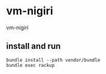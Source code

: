 vm-nigiri
=============

vm-nigiri

## install and run

```
bundle install --path vendor/bundle
bundle exec rackup
```